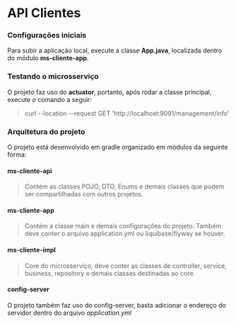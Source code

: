 # API Clientes

### Configurações iniciais

Para subir a aplicação local, execute a classe **App.java**, localizada dentro do módulo **ms-cliente-app**.

### Testando o microsserviço
O projeto faz uso do **actuator**, portanto, após rodar a classe principal, execute o comando a seguir:
>
> curl --location --request GET 'http://localhost:9091/management/info'

### Arquitetura do projeto

O projeto está desenvolvido em gradle organizado em módulos da seguinte forma:

#### ms-cliente-api
> Contém as classes POJO, DTO, Enums e demais classes que podem ser compartilhadas com outros projetos.

#### ms-cliente-app
> Contém a classe main e demais configurações do projeto. Também deve conter 
> o arquivo application.yml ou liquibase/flyway se houver.


#### ms-cliente-impl
> Core do microsserviço, deve conter as classes de controller, service, business, repository 
> e demais classes destinadas ao core.

#### config-server
O projeto também faz uso do config-server, basta adicionar o 
endereço do servidor dentro do arquivo *application.yml*
